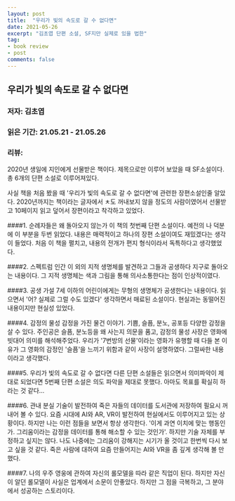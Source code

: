 ```yaml
---
layout: post
title:  "우리가 빛의 속도로 갈 수 없다면"
date: 2021-05-26
excerpt: "김초엽 단편 소설, SF지만 실제로 있을 법한"
tag:
- book review
- post
comments: false
---
```


## 우리가 빛의 속도로 갈 수 없다면
### 저자: 김초엽
### 읽은 기간: 21.05.21 - 21.05.26
### 리뷰:
    
2020년 생일에 지인에게 선물받은 책이다. 제목으로만 이루어 보았을 때 SF소설이다. 총 6개의 단편 소설로 이루어져있다.

사실 책을 처음 봤을 때 '우리가 빛의 속도로 갈 수 없다면'에 관련한 장편소설인줄 알았다. 2020년까지는 책이라는 글자에서 ㅊ도 꺼내보지 않을 정도의 사람이였어서 선물받고 10페이지 읽고 덮어서 장편이라고 착각하고 있었다.

####1. 순례자들은 왜 돌아오지 않는가
이 책의 첫번째 단편 소설이다. 예전의 나 덕분에 이 부분을 두번 읽었다. 내용은 매력적이고 하나의 장편 소설이여도 재밌겠다는 생각이 들었다. 처음 이 책을 펼치고, 내용의 전개가 편지 형식이라서 독특하다고 생각했었다. 

####2. 스펙트럼
인간 이 외의 지적 생명체를 발견하고 그들과 공생하다 지구로 돌아오는 내용이다. 그 지적 생명체는 색과 그림을 통해 의사소통한다는 점이 인상적이였다.

####3. 공생 가설
7세 이하의 어린이에게는 무형의 생명체가 공생한다는 내용이다. 읽으면서 '어? 실제로 그럴 수도 있겠다' 생각하면서 매료된 소설이다. 현실과는 동떨어진 내용이지만 현실성 있었다.

####4. 감정의 물성
감정을 가진 물건 이야기. 기쁨, 슬픔, 분노, 공포등 다양한 감정을 살 수 있다. 주인공은 슬픔, 분노등을 왜 사는지 의문을 품고, 감정의 물성 사장은 영화에 빗대어 의미를 해석해주었다. 우리가 '7번방의 선물'이라는 영화가 유행할 때 다들 본 이유가 그 영화의 감정인 '슬픔'을 느끼기 위함과 같이 사장이 설명하였다. 그럴싸한 내용이라고 생각했다.

####5. 우리가 빛의 속도로 갈 수 없다면
다른 단편 소설들은 읽으면서 의미파악이 제대로 되었다면 5번째 단편 소설은 의도 파악을 제대로 못했다. 아마도 목표를 확실히 하라는 것 같다...

####6. 관내 분실
기술이 발전하여 죽은 자들의 데이터를 도서관에 저장하여 필요시 꺼내어 볼 수 있다. 요즘 시대에 AI와 AR, VR이 발전하여 현실에서도 이루어지고 있는 상황이다. 하지만 나는 이런 점들을 보면서 항상 생각한다. '이게 과연 이치에 맞는 행동인가. 그리움이라는 감정을 데이터를 통해 해소할 수 있는 것인가'. 하지만 기술 자체를 부정하고 싶지는 않다. 나도 나중에는 그리움이 강해지는 시기가 올 것이고 한번씩 다시 보고 싶을 것 같다. 죽은 사람에 대하여 요즘 만들어지는 AI와 VR을 좀 깊게 생각해 볼 만했다.

####7. 나의 우주 영웅에 관하여
자신의 롤모델을 따라 같은 직업이 된다. 하지만 자신이 알던 롤모델이 사실은 업계에서 소문이 안좋았다. 하지만 그 점을 극복하고, 그 분야에서 성공하는 스토리이다.  
